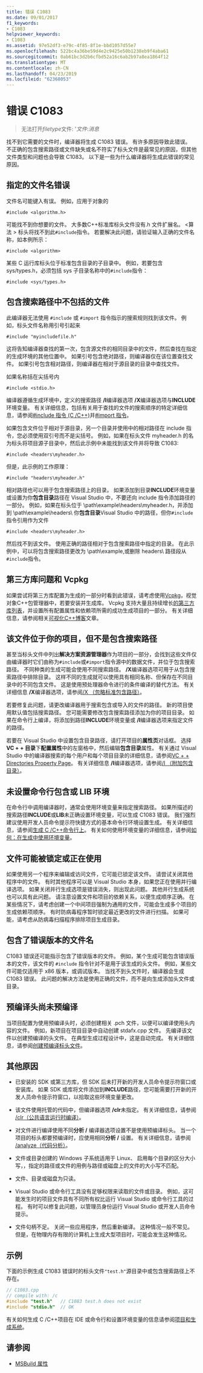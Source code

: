 ```yaml
---
title: 错误 C1083
ms.date: 09/01/2017
f1_keywords:
- C1083
helpviewer_keywords:
- C1083
ms.assetid: 97e52df3-e79c-4f85-8f1e-bbd1057d55e7
ms.openlocfilehash: 522bc4a36be59d4e2c9425e50b1238eb9f4aba61
ms.sourcegitcommit: 0ab61bc3d2b6cfbd52a16c6ab2b97a8ea1864f12
ms.translationtype: MT
ms.contentlocale: zh-CN
ms.lasthandoff: 04/23/2019
ms.locfileid: "62368053"
---
```

# <a name="fatal-error-c1083"></a>错误 C1083

> 无法打开*filetype*文件: '*文件*:*消息*

找不到它需要的文件时，编译器将生成 C1083 错误。 有许多原因导致此错误。 不正确的包含搜索路径或文件缺失或名不符实了标头文件是最常见的原因，但其他文件类型和问题也会导致 C1083。 以下是一些为什么编译器将生成此错误的常见原因。

## <a name="the-specified-file-name-is-wrong"></a>指定的文件名错误

文件名可能键入有误。 例如，应用于对象的

`#include <algorithm.h>`

可能找不到你想要的文件。 大多数C++标准库标头文件没有.h 文件扩展名。 \<算法 > 标头将找不到此`#include`指令。 若要解决此问题，请验证输入正确的文件名称，如本例所示：

`#include <algorithm>`

某些 C 运行库标头位于标准包含目录的子目录中。 例如，若要包含 sys/types.h，必须包括 sys 子目录名称中的`#include`指令：

`#include <sys/types.h>`

## <a name="the-file-is-not-included-in-the-include-search-path"></a>包含搜索路径中不包括的文件

此编译器无法使用 `#include` 或 `#import` 指令指示的搜索规则找到该文件。 例如，标头文件名称用引号引起来

`#include "myincludefile.h"`

这将告知编译器查找的第一次，包含源文件的相同目录中的文件，然后查找在指定的生成环境的其他位置中。 如果引号包含绝对路径，则编译器仅在该位置查找文件。 如果引号包含相对路径，则编译器在相对于源目录的目录中查找文件。

如果名称括在尖括号内

`#include <stdio.h>`

编译器遵循生成环境中，定义的搜索路径 **/I**编译器选项 **/X**编译器选项与**INCLUDE**环境变量。 有关详细信息，包括有关用于查找的文件的搜索顺序的特定详细信息，请参阅[#include 指令 (C /C++)](../../preprocessor/hash-include-directive-c-cpp.md)并[#import 指令](../../preprocessor/hash-import-directive-cpp.md)。

如果包含文件位于相对于源目录，另一个目录并使用中的相对路径在 include 指令，您必须使用双引号而不是尖括号。 例如，如果在标头文件 myheader.h 的名为标头将项目源子目录中，然后此示例中未能找到该文件并将导致 C1083:

`#include <headers\myheader.h>`

但是，此示例的工作原理：

`#include "headers\myheader.h"`

相对路径也可以用于包含搜索路径上的目录。 如果添加到目录**INCLUDE**环境变量或设置为你**包含目录**路径在 Visual Studio 中，不要还向 include 指令添加路径的一部分。 例如，如果在标头位于 \path\example\headers\myheader.h，并添加到 \path\example\headers\ 你**包含目录**Visual Studio 中的路径，但你`#include`指令引用作为文件

`#include <headers\myheader.h>`

然后找不到该文件。 使用正确的路径相对于包含搜索路径中指定的目录。 在此示例中，可以将包含搜索路径更改为 \path\example\,或删除 headers\ 路径段从`#include`指令。

## <a name="third-party-library-issues-and-vcpkg"></a>第三方库问题和 Vcpkg

如果尝试将第三方库配置为生成的一部分时看到此错误，请考虑使用[Vcpkg](../../vcpkg.md)，视觉对象C++包管理器中，若要安装并生成库。 Vcpkg 支持大量且持续增长[的第三方库列表](https://github.com/Microsoft/vcpkg/tree/master/ports)，并设置所有配置属性和依赖项所需的成功生成项目的一部分。 有关详细信息，请参阅相关[可视化C++博客](https://blogs.msdn.microsoft.com/vcblog/2016/09/19/vcpkg-a-tool-to-acquire-and-build-c-open-source-libraries-on-windows/)文章。

## <a name="the-file-is-in-your-project-but-not-the-include-search-path"></a>该文件位于你的项目，但不是包含搜索路径

甚至当标头文件中列出**解决方案资源管理器**作为项目的一部分，会找到这些文件仅由编译器时它们由称为`#include`或`#import`指令源中的数据文件，并位于包含搜索路径。 不同种类的生成可能会使用不同搜索路径。 **/X**编译器选项可用于从包含搜索路径中排除目录。 这样不同的生成就可以使用具有相同名称、但保存在不同目录中的不同包含文件。 这是使用预处理器命令进行的条件编译的替代方法。 有关详细信息 **/X**编译器选项，请参阅[/X （忽略标准包含路径）](../../build/reference/x-ignore-standard-include-paths.md)。

若要修复此问题，请更改编译器用于搜索包含或导入的文件的路径。 新的项目使用默认值包括搜索路径。 您可能需要修改包含搜索路径添加为你的项目目录。 如果在命令行上编译，将添加到路径**INCLUDE**环境变量或 **/I**编译器选项来指定文件的路径。

若要在 Visual Studio 中设置包含目录路径，请打开项目的**属性页**对话框。 选择**VC + + 目录**下**配置属性**中的左窗格中，然后编辑**包含目录**属性。 有关通过 Visual Studio 中的编译器搜索的每个用户和每个项目目录的详细信息，请参阅[VC + + Directories Property Page](../../build/reference/vcpp-directories-property-page.md)。 有关详细信息 **/I**编译器选项，请参阅[/I （附加包含目录）](../../build/reference/i-additional-include-directories.md)。

## <a name="the-command-line-include-or-lib-environment-is-not-set"></a>未设置命令行包含或 LIB 环境

在命令行中调用编译器时，通常会使用环境变量来指定搜索路径。 如果所描述的搜索路径**INCLUDE**或**LIB**未正确设置环境变量，可以生成 C1083 错误。 我们强烈建议使用开发人员命令提示符快捷方式的基本命令行环境设置生成。 有关详细信息，请参阅[生成 C /C++命令行上](../../build/building-on-the-command-line.md)。 有关如何使用环境变量的详细信息，请参阅[如何：在生成中使用环境变量](/visualstudio/msbuild/how-to-use-environment-variables-in-a-build)。

## <a name="the-file-may-be-locked-or-in-use"></a>文件可能被锁定或正在使用

如果使用另一个程序来编辑或访问文件，它可能已锁定该文件。 请尝试关闭其他程序中的文件。 有时其他程序可以是 Visual Studio 本身，如果您正在使用并行编译选项。 如果关闭并行生成选项是错误消失，则出现此问题。 其他并行生成系统也可以具有此问题。 请注意设置文件和项目的依赖关系，以便生成顺序正确。 在某些情况下，请考虑创建一个中间项目强制为通用的文件，可能会生成多个项目的生成依赖项顺序。 有时防病毒程序暂时锁定最近更改的文件进行扫描。 如果可能，请考虑从防病毒扫描程序排除项目生成目录。

## <a name="the-wrong-version-of-a-file-name-is-included"></a>包含了错误版本的文件名

C1083 错误还可能指示包含了错误版本的文件。 例如，某个生成可能包含错误版本的文件，该文件的 `#include` 指令针对不是用于该生成的头文件。 例如，某些文件可能仅适用于 x86 版本，或调试版本。 当找不到头文件时，编译器会生成 C1083 错误。 此问题的解决方法是使用正确的文件，而不是向生成添加头文件或目录。

## <a name="the-precompiled-headers-are-not-yet-precompiled"></a>预编译头尚未预编译

当项目配置为使用预编译头时，必须创建相关 .pch 文件，以便可以编译使用头内容的文件。 例如，新项目在项目目录中自动创建 stdafx.cpp 文件。 先编译该文件以创建预编译的头文件。 在典型生成过程设计中，这是自动完成。 有关详细信息，请参阅[创建预编译标头文件](../../build/creating-precompiled-header-files.md)。

## <a name="additional-causes"></a>其他原因

- 已安装的 SDK 或第三方库，但 SDK 后未打开新的开发人员命令提示符窗口或安装库。 如果 SDK 或库将文件添加到**INCLUDE**路径，您可能需要打开新的开发人员命令提示符窗口，以拾取这些环境变量更改。

- 该文件使用托管的代码中，但编译器选项 **/clr**未指定。 有关详细信息，请参阅 [/clr（公共语言运行时编译）](../../build/reference/clr-common-language-runtime-compilation.md)。

- 对文件进行编译使用不同**分析 /** 编译器选项设置不是使用预编译标头。 当一个项目的标头都要预编译时，应使用相同**分析 /** 设置。 有关详细信息，请参阅 [/analyze（代码分析）](../../build/reference/analyze-code-analysis.md)。

- 文件或目录创建的 Windows 子系统适用于 Linux、 启用每个目录的区分大小写，，指定的路径或文件的用例与路径或磁盘上的文件的大小写不匹配。

- 文件、目录或磁盘为只读。

- Visual Studio 或命令行工具没有足够权限来读取的文件或目录。 例如，这可能发生时的项目文件具有不同所有权比运行 Visual Studio 或命令行工具的过程。 有时可以修复此问题，以管理员身份运行 Visual Studio 或开发人员命令提示。

- 文件句柄不足。 关闭一些应用程序，然后重新编译。 这种情况一般不常见。 但是，在物理内存有限的计算机上生成大型项目时，可能会发生这种情况。

## <a name="example"></a>示例

下面的示例生成 C1083 错误时的标头文件`"test.h"`源目录中或包含搜索路径上不存在。

```cpp
// C1083.cpp
// compile with: /c
#include "test.h"   // C1083 test.h does not exist
#include "stdio.h"  // OK
```

有关如何生成 C /C++项目在 IDE 或命令行和设置环境变量的信息请参阅[项目和生成系统](../../build/projects-and-build-systems-cpp.md)。

## <a name="see-also"></a>请参阅

- [MSBuild 属性](/visualstudio/msbuild/msbuild-properties)
